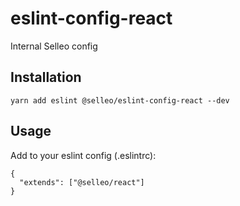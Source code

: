 # eslint-config-react

Internal Selleo config

## Installation

```
yarn add eslint @selleo/eslint-config-react --dev
```

## Usage

Add to your eslint config (.eslintrc):

```
{
  "extends": ["@selleo/react"]
}
```
